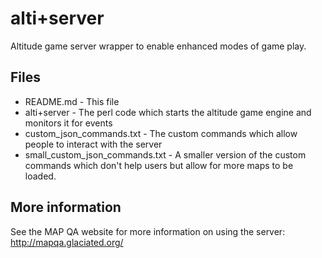 # alti+server
Altitude game server wrapper to enable enhanced modes of game play.

## Files

  * README.md  -  This file
  * alti+server  -  The perl code which starts the altitude game engine and monitors it for events
  * custom_json_commands.txt  -  The custom commands which allow people to interact with the server
  * small_custom_json_commands.txt  -  A smaller version of the custom commands which don't help users but allow for more maps to be loaded.


## More information
See the MAP QA website for more information on using the server:
http://mapqa.glaciated.org/
